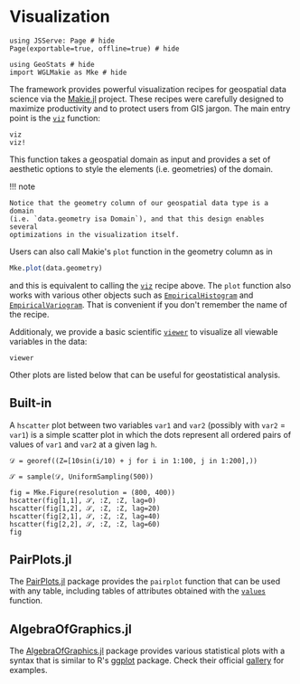 # Visualization

```@example plots
using JSServe: Page # hide
Page(exportable=true, offline=true) # hide

using GeoStats # hide
import WGLMakie as Mke # hide
```

The framework provides powerful visualization recipes for
geospatial data science via the [Makie.jl](https://github.com/MakieOrg/Makie.jl)
project. These recipes were carefully designed to maximize productivity
and to protect users from GIS jargon. The main entry point is the
[`viz`](@ref) function:

```@docs
viz
viz!
```

This function takes a geospatial domain as input and provides a set of
aesthetic options to style the elements (i.e. geometries) of the domain.

!!! note

    Notice that the geometry column of our geospatial data type is a domain
    (i.e. `data.geometry isa Domain`), and that this design enables several
    optimizations in the visualization itself.

Users can also call Makie's `plot` function in the geometry column as in

```julia
Mke.plot(data.geometry)
```

and this is equivalent to calling the [`viz`](@ref) recipe above. The `plot`
function also works with various other objects such as [`EmpiricalHistogram`](@ref)
and [`EmpiricalVariogram`](@ref). That is convenient if you don't remember
the name of the recipe.

Additionaly, we provide a basic scientific [`viewer`](@ref) to visualize
all viewable variables in the data:

```@docs
viewer
```

Other plots are listed below that can be useful for geostatistical analysis.

## Built-in

A `hscatter` plot between two variables `var1` and `var2` (possibly
with `var2` = `var1`) is a simple scatter plot in which the dots
represent all ordered pairs of values of `var1` and `var2` at a
given lag `h`.

```@example plots
𝒟 = georef((Z=[10sin(i/10) + j for i in 1:100, j in 1:200],))

𝒮 = sample(𝒟, UniformSampling(500))

fig = Mke.Figure(resolution = (800, 400))
hscatter(fig[1,1], 𝒮, :Z, :Z, lag=0)
hscatter(fig[1,2], 𝒮, :Z, :Z, lag=20)
hscatter(fig[2,1], 𝒮, :Z, :Z, lag=40)
hscatter(fig[2,2], 𝒮, :Z, :Z, lag=60)
fig
```

## PairPlots.jl

The [PairPlots.jl](https://github.com/sefffal/PairPlots.jl) package
provides the `pairplot` function that can be used with any table, including
tables of attributes obtained with the [`values`](@ref) function.

## AlgebraOfGraphics.jl

The [AlgebraOfGraphics.jl](https://github.com/MakieOrg/AlgebraOfGraphics.jl)
package provides various statistical plots with a syntax that is similar to
R's [ggplot](https://ggplot2.tidyverse.org) package. Check their official
[gallery](https://aog.makie.org/stable/gallery) for examples.

